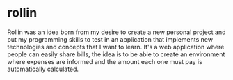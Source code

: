 # rollin
Rollin was an idea born from my desire to create a new personal project and put my programming skills to test in an application that implements new technologies and concepts that I want to learn. It's a web application where people can easily share bills, the idea is to be able to create an environment where expenses are informed and the amount each one must pay is automatically calculated.
